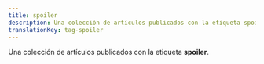 ```yaml
---
title: spoiler
description: Una colección de artículos publicados con la etiqueta spoiler.
translationKey: tag-spoiler
---
```

Una colección de artículos publicados con la etiqueta **spoiler**.
